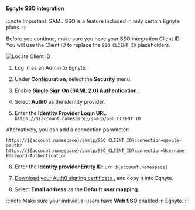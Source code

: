 #### Egnyte SSO integration

:::note
Important: SAML SSO is a feature included in only certain Egnyte plans.
:::

Before you continue, make sure you have your SSO integration Client ID. You will use the Client ID to replace the `SSO_CLIENT_ID` placeholders.

![Locate Client ID](https://auth0.com/docs/media/articles/dashboard/sso-integrations/dashboard-integrations-sso-create_view-tutorial.png)

1. Log in as an Admin to Egnyte.

2. Under **Configuration**, select the **Security** menu.

3. Enable **Single Sign On (SAML 2.0) Authentication**.

4. Select **Auth0** as the identity provider.

5. Enter the **Identity Provider Login URL**:
`https://${account.namespace}/samlp/SSO_CLIENT_ID`

Alternatively, you can add a connection parameter:

```text
https://${account.namespace}/samlp/SSO_CLIENT_ID?connection=google-oauth2
https://${account.namespace}/samlp/SSO_CLIENT_ID?connection=Username-Password-Authentication
```

6. Enter the **Identity provider Entity ID**:
`urn:${account.namespace}`

7. [Download your Auth0 signing certificate ](https://${account.namespace}/pem), and copy it into Egnyte.

8. Select **Email address** as the **Default user mapping**.

:::note
Make sure your individual users have **Web SSO** enabled in Egnyte.
:::
